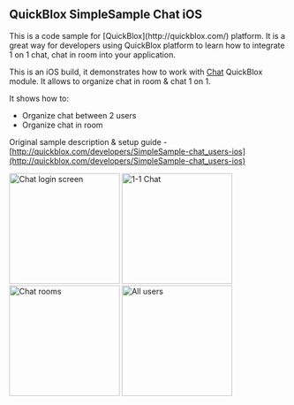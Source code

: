 <h2> QuickBlox SimpleSample Chat iOS</h2>
This is a code sample for [QuickBlox](http://quickblox.com/) platform. It is a great way for developers using QuickBlox platform to learn how to integrate 1 on 1 chat, chat in room into your application.

This is an iOS build, it demonstrates how to work with [Chat](http://quickblox.com/developers/Chat) QuickBlox module.
It allows to organize chat in room & chat 1 on 1.

It shows how to:
<ul>
<li> Organize chat between 2 users</li>
<li> Organize chat in room </li>
</ul>

Original sample description & setup guide - [http://quickblox.com/developers/SimpleSample-chat_users-ios](http://quickblox.com/developers/SimpleSample-chat_users-ios)

<img src="http://files.quickblox.com/QuickBlox_iOS_Chat_sample2_1.png" alt="Chat login screen" width="200">
<img src="http://files.quickblox.com/QuickBlox_iOS_Chat_sample2_2.png" alt="1-1 Chat" width="200">
<img src="http://files.quickblox.com/QuickBlox_iOS_Chat_sample2_3.png" alt="Chat rooms" width="200">
<img src="http://files.quickblox.com/QuickBlox_iOS_Chat_sample2_4.png" alt="All users" width="200">

